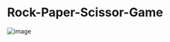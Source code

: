 
# Rock-Paper-Scissor-Game
![image](https://github.com/user-attachments/assets/5b4c0147-0233-42be-b51d-1cb392c78b24)
